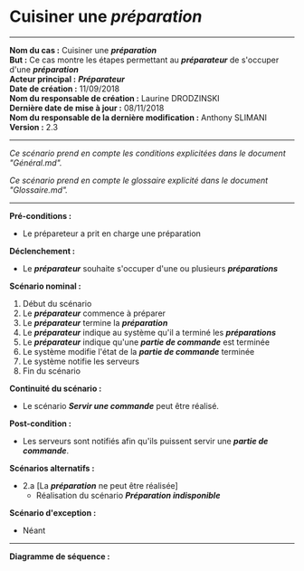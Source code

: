 # Cuisiner une ***préparation***

------

**Nom du cas :** Cuisiner une ***préparation***  
**But :** Ce cas montre les étapes permettant au ***préparateur*** de s'occuper d'une ***préparation***  
**Acteur principal :** ***Préparateur***  
**Date de création :** 11/09/2018  
**Nom du responsable de création :** Laurine DRODZINSKI  
**Dernière date de mise à jour :** 08/11/2018  
**Nom du responsable de la dernière modification :** Anthony SLIMANI  
**Version :** 2.3

------

*Ce scénario prend en compte les conditions explicitées dans le document "Général.md".*

*Ce scénario prend en compte le glossaire explicité dans le document "Glossaire.md".*

------

**Pré-conditions :**  

- Le prépareteur a prit en charge une préparation

**Déclenchement :** 

- Le ***préparateur*** souhaite s'occuper d'une ou plusieurs ***préparations*** 

**Scénario nominal :**  

1. Début du scénario
2. Le ***préparateur*** commence à préparer
3. Le ***préparateur*** termine la ***préparation***
4. Le ***préparateur*** indique au système qu'il a terminé les ***préparations***
5. Le ***préparateur*** indique qu'une ***partie de commande*** est terminée
6. Le système modifie l'état de la ***partie de commande*** terminée
7. Le système notifie les serveurs
8. Fin du scénario

**Continuité du scénario :**

-  Le scénario ***Servir une commande*** peut être réalisé.

**Post-condition :**

- Les serveurs sont notifiés afin qu'ils puissent servir une ***partie de commande***.

**Scénarios alternatifs :**  

- 2.a [La ***préparation*** ne peut être réalisée]
  - Réalisation du scénario ***Préparation indisponible***

**Scénario d'exception :**  

- Néant

------

**Diagramme de séquence :**